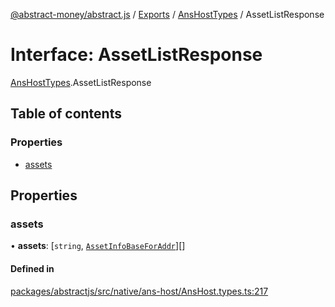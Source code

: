 [@abstract-money/abstract.js](../README.md) / [Exports](../modules.md) / [AnsHostTypes](../modules/AnsHostTypes.md) / AssetListResponse

# Interface: AssetListResponse

[AnsHostTypes](../modules/AnsHostTypes.md).AssetListResponse

## Table of contents

### Properties

- [assets](AnsHostTypes.AssetListResponse.md#assets)

## Properties

### assets

• **assets**: [`string`, [`AssetInfoBaseForAddr`](../modules/AnsHostTypes.md#assetinfobaseforaddr)][]

#### Defined in

[packages/abstractjs/src/native/ans-host/AnsHost.types.ts:217](https://github.com/Abstract-OS/abstract.js/blob/c46b309/packages/abstractjs/src/native/ans-host/AnsHost.types.ts#L217)
